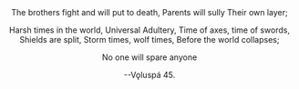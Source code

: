 <center>
The brothers fight 
and will put to death,
Parents will sully
Their own layer;

Harsh times in the world,
Universal Adultery,
Time of axes, time of swords,
Shields are split,
Storm times, wolf times,
Before the world collapses;

No one 
will spare anyone

--Vǫluspá 45.
</center>
</br>
</br>
